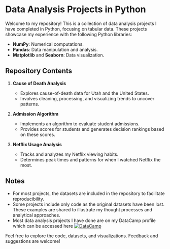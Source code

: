 # Data Analysis Projects in Python

Welcome to my repository! This is a collection of data analysis projects I have completed in Python, focusing on tabular data. These projects showcase my experience with the following Python libraries:

- **NumPy**: Numerical computations.
- **Pandas**: Data manipulation and analysis.
- **Matplotlib** and **Seaborn**: Data visualization.
<!-- **Scikit-learn (sklearn)**: Machine learning and predictive modeling.-->

## Repository Contents

1. **Cause of Death Analysis**
   - Explores cause-of-death data for Utah and the United States.
   - Involves cleaning, processing, and visualizing trends to uncover patterns.

2. **Admission Algorithm**
   - Implements an algorithm to evaluate student admissions.
   - Provides scores for students and generates decision rankings based on these scores.

3. **Netflix Usage Analysis**
   - Tracks and analyzes my Netflix viewing habits.
   - Determines peak times and patterns for when I watched Netflix the most.

## Notes

- For most projects, the datasets are included in the repository to facilitate reproducibility.
- Some projects include only code as the original datasets have been lost. These examples are shared to illustrate my thought processes and analytical approaches.
- Most data analysis projects I have done are on my DataCamp profile which can be accessed here [![DataCamp](https://img.shields.io/badge/DataCamp-black?style=flat&logo=DataCamp&logoColor=Green&textColor=white)](https://www.datacamp.com/portfolio/loganpwallace)


Feel free to explore the code, datasets, and visualizations. Feedback and suggestions are welcome!
